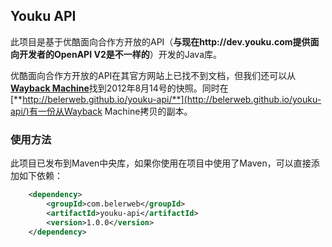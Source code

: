 ## Youku API ##

此项目是基于优酷面向合作方开放的API（**与现在http://dev.youku.com提供面向开发者的OpenAPI V2是不一样的**）开发的Java库。

优酷面向合作方开放的API在其官方网站上已找不到文档，但我们还可以从[**Wayback Machine**](http://web.archive.org/web/20120814163447/http://dev.youku.com/)找到2012年8月14号的快照。同时在[**http://belerweb.github.io/youku-api/**](http://belerweb.github.io/youku-api/)有一份从Wayback Machine拷贝的副本。

### 使用方法 ###
此项目已发布到Maven中央库，如果你使用在项目中使用了Maven，可以直接添加如下依赖：
```xml
	<dependency>
	    <groupId>com.belerweb</groupId>
	    <artifactId>youku-api</artifactId>
	    <version>1.0.0</version>
	</dependency>
```